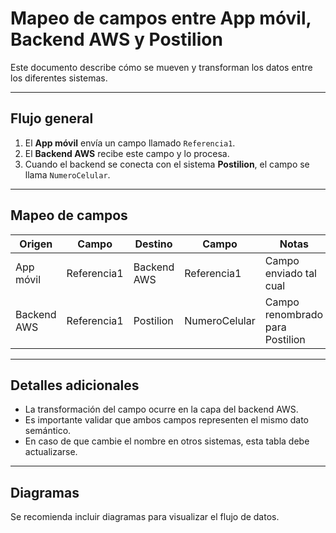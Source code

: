 # Mapeo de campos entre App móvil, Backend AWS y Postilion

Este documento describe cómo se mueven y transforman los datos entre los diferentes sistemas.

---

## Flujo general

1. El **App móvil** envía un campo llamado `Referencia1`.
2. El **Backend AWS** recibe este campo y lo procesa.
3. Cuando el backend se conecta con el sistema **Postilion**, el campo se llama `NumeroCelular`.

---

## Mapeo de campos

| Origen       | Campo       | Destino      | Campo          | Notas                      |
|--------------|-------------|--------------|----------------|----------------------------|
| App móvil    | Referencia1 | Backend AWS  | Referencia1    | Campo enviado tal cual     |
| Backend AWS  | Referencia1 | Postilion    | NumeroCelular  | Campo renombrado para Postilion |

---

## Detalles adicionales

- La transformación del campo ocurre en la capa del backend AWS.
- Es importante validar que ambos campos representen el mismo dato semántico.
- En caso de que cambie el nombre en otros sistemas, esta tabla debe actualizarse.

---

## Diagramas

Se recomienda incluir diagramas para visualizar el flujo de datos.

